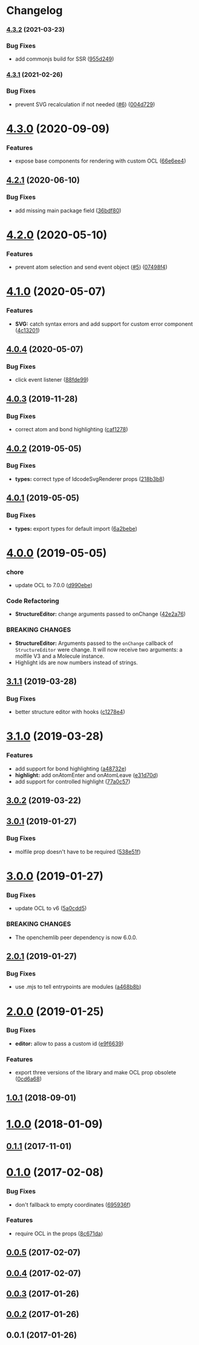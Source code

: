 # Changelog

### [4.3.2](https://www.github.com/zakodium/react-ocl/compare/v4.3.1...v4.3.2) (2021-03-23)


### Bug Fixes

* add commonjs build for SSR ([955d249](https://www.github.com/zakodium/react-ocl/commit/955d24937813fdae047e1eb5f9e9a09ef92b352d))

### [4.3.1](https://github.com/zakodium/react-ocl/compare/v4.3.0...v4.3.1) (2021-02-26)


### Bug Fixes

* prevent SVG recalculation if not needed ([#6](https://github.com/zakodium/react-ocl/issues/6)) ([004d729](https://github.com/zakodium/react-ocl/commit/004d729501b2193b13df507cca99c0212d20ed29))

# [4.3.0](https://github.com/zakodium/react-ocl/compare/v4.2.1...v4.3.0) (2020-09-09)


### Features

* expose base components for rendering with custom OCL ([66e6ee4](https://github.com/zakodium/react-ocl/commit/66e6ee4a9333bf50b118c8b41a74972419e2c31b))



## [4.2.1](https://github.com/zakodium/react-ocl/compare/v4.2.0...v4.2.1) (2020-06-10)


### Bug Fixes

* add missing main package field ([36bdf80](https://github.com/zakodium/react-ocl/commit/36bdf80be14fc562420ba957de733d807d9f36d8))



# [4.2.0](https://github.com/zakodium/react-ocl/compare/v4.1.0...v4.2.0) (2020-05-10)


### Features

* prevent atom selection and send event object ([#5](https://github.com/zakodium/react-ocl/issues/5)) ([07498f4](https://github.com/zakodium/react-ocl/commit/07498f48ff99d1c0c0c8b837cf4296c4d60ffc67))



# [4.1.0](https://github.com/zakodium/react-ocl/compare/v4.0.4...v4.1.0) (2020-05-07)


### Features

* **SVG:** catch syntax errors and add support for custom error component ([4c13201](https://github.com/zakodium/react-ocl/commit/4c1320109378ec7406552f91b0b9393c8836b705))



## [4.0.4](https://github.com/zakodium/react-ocl/compare/v4.0.3...v4.0.4) (2020-05-07)


### Bug Fixes

*  click event  listener ([88fde99](https://github.com/zakodium/react-ocl/commit/88fde997136cf2cae6f83dba9e955f82f6240e69))



## [4.0.3](https://github.com/zakodium/react-ocl/compare/v4.0.2...v4.0.3) (2019-11-28)


### Bug Fixes

* correct atom and bond highlighting ([caf1278](https://github.com/zakodium/react-ocl/commit/caf127866ed6e0c9e91a5e09cf001484393ebe41))



## [4.0.2](https://github.com/zakodium/react-ocl/compare/v4.0.1...v4.0.2) (2019-05-05)


### Bug Fixes

* **types:** correct type of IdcodeSvgRenderer props ([218b3b8](https://github.com/zakodium/react-ocl/commit/218b3b8))



## [4.0.1](https://github.com/zakodium/react-ocl/compare/v4.0.0...v4.0.1) (2019-05-05)


### Bug Fixes

* **types:** export types for default import ([6a2bebe](https://github.com/zakodium/react-ocl/commit/6a2bebe))



# [4.0.0](https://github.com/zakodium/react-ocl/compare/v3.1.1...v4.0.0) (2019-05-05)


### chore

* update OCL to 7.0.0 ([d990ebe](https://github.com/zakodium/react-ocl/commit/d990ebe))


### Code Refactoring

* **StructureEditor:** change arguments passed to onChange ([42e2a76](https://github.com/zakodium/react-ocl/commit/42e2a76))


### BREAKING CHANGES

* **StructureEditor:** Arguments passed to the `onChange` callback of `StructureEditor` were change. It will now receive two arguments: a molfile V3 and a Molecule instance.
* Highlight ids are now numbers instead of strings.



## [3.1.1](https://github.com/zakodium/react-ocl/compare/v3.1.0...v3.1.1) (2019-03-28)


### Bug Fixes

* better structure editor with hooks ([c1278e4](https://github.com/zakodium/react-ocl/commit/c1278e4))



# [3.1.0](https://github.com/zakodium/react-ocl/compare/v3.0.2...v3.1.0) (2019-03-28)


### Features

* add support for bond highlighting ([a48732e](https://github.com/zakodium/react-ocl/commit/a48732e))
* **highlight:** add onAtomEnter and onAtomLeave ([e31d70d](https://github.com/zakodium/react-ocl/commit/e31d70d))
* add support for controlled highlight ([77a0c57](https://github.com/zakodium/react-ocl/commit/77a0c57))



## [3.0.2](https://github.com/zakodium/react-ocl/compare/v3.0.1...v3.0.2) (2019-03-22)



## [3.0.1](https://github.com/zakodium/react-ocl/compare/v3.0.0...v3.0.1) (2019-01-27)

### Bug Fixes

- molfile prop doesn't have to be required ([538e51f](https://github.com/zakodium/react-ocl/commit/538e51f))

# [3.0.0](https://github.com/zakodium/react-ocl/compare/v2.0.1...v3.0.0) (2019-01-27)

### Bug Fixes

- update OCL to v6 ([5a0cdd5](https://github.com/zakodium/react-ocl/commit/5a0cdd5))

### BREAKING CHANGES

- The openchemlib peer dependency is now 6.0.0.

## [2.0.1](https://github.com/zakodium/react-ocl/compare/v2.0.0...v2.0.1) (2019-01-27)

### Bug Fixes

- use .mjs to tell entrypoints are modules ([a468b8b](https://github.com/zakodium/react-ocl/commit/a468b8b))

# [2.0.0](https://github.com/zakodium/react-ocl/compare/v1.0.1...v2.0.0) (2019-01-25)

### Bug Fixes

- **editor:** allow to pass a custom id ([e9f6639](https://github.com/zakodium/react-ocl/commit/e9f6639))

### Features

- export three versions of the library and make OCL prop obsolete ([0cd6a68](https://github.com/zakodium/react-ocl/commit/0cd6a68))

<a name="1.0.1"></a>

## [1.0.1](https://github.com/zakodium/react-ocl/compare/v1.0.0...v1.0.1) (2018-09-01)

<a name="1.0.0"></a>

# [1.0.0](https://github.com/zakodium/react-ocl/compare/v0.1.1...v1.0.0) (2018-01-09)

<a name="0.1.1"></a>

## [0.1.1](https://github.com/neptunjs/react-ocl/compare/v0.1.0...v0.1.1) (2017-11-01)

<a name="0.1.0"></a>

# [0.1.0](https://github.com/neptunjs/react-ocl/compare/v0.0.5...v0.1.0) (2017-02-08)

### Bug Fixes

- don't fallback to empty coordinates ([695936f](https://github.com/neptunjs/react-ocl/commit/695936f))

### Features

- require OCL in the props ([8c671da](https://github.com/neptunjs/react-ocl/commit/8c671da))

<a name="0.0.5"></a>

## [0.0.5](https://github.com/neptunjs/react-ocl/compare/v0.0.4...v0.0.5) (2017-02-07)

<a name="0.0.4"></a>

## [0.0.4](https://github.com/neptunjs/react-ocl/compare/v0.0.3...v0.0.4) (2017-02-07)

<a name="0.0.3"></a>

## [0.0.3](https://github.com/neptunjs/react-ocl/compare/v0.0.2...v0.0.3) (2017-01-26)

<a name="0.0.2"></a>

## [0.0.2](https://github.com/neptunjs/react-ocl/compare/v0.0.1...v0.0.2) (2017-01-26)

<a name="0.0.1"></a>

## 0.0.1 (2017-01-26)
